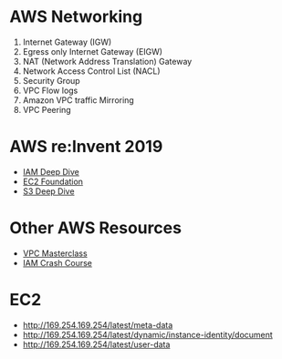 # AWS Networking

1) Internet Gateway (IGW)
2) Egress only Internet Gateway (EIGW)
3) NAT (Network Address Translation) Gateway
4) Network Access Control List (NACL)
5) Security Group
6) VPC Flow logs
7) Amazon VPC traffic Mirroring
8) VPC Peering


# AWS re:Invent 2019

- [IAM Deep Dive](https://www.youtube.com/watch?v=Zvz-qYYhvMk&list=PLZ1JBBu6d-P5QtZp5Fqvs2dIpK77eCudB)
- [EC2 Foundation](https://www.youtube.com/watch?v=kMMybKqC2Y0&list=PLZ1JBBu6d-P5QtZp5Fqvs2dIpK77eCudB)
- [S3 Deep Dive](https://www.youtube.com/watch?v=2nkF_AK96BE&list=PLZ1JBBu6d-P5QtZp5Fqvs2dIpK77eCudB)

# Other AWS Resources

- [VPC Masterclass](https://www.youtube.com/watch?v=LX5lHYGFcnA&list=PLZ1JBBu6d-P5QtZp5Fqvs2dIpK77eCudB)
- [IAM Crash Course](https://www.youtube.com/watch?v=WYH8SQW6RJQ&list=PLZ1JBBu6d-P5QtZp5Fqvs2dIpK77eCudB)


# EC2

- http://169.254.169.254/latest/meta-data
- http://169.254.169.254/latest/dynamic/instance-identity/document
- http://169.254.169.254/latest/user-data
